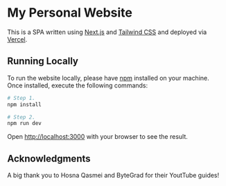 # My Personal Website

This is a SPA written using [Next.js](https://nextjs.org/) and [Tailwind CSS](https://tailwindcss.com/) and deployed via [Vercel](https://vercel.com/home). 

## Running Locally

To run the website locally, please have [npm](https://docs.npmjs.com/about-npm) installed on your machine. Once installed, execute the following commands:

```bash
# Step 1.
npm install

# Step 2.
npm run dev
```

Open [http://localhost:3000](http://localhost:3000) with your browser to see the result.

## Acknowledgments

A big thank you to Hosna Qasmei and ByteGrad for their YoutTube guides!
